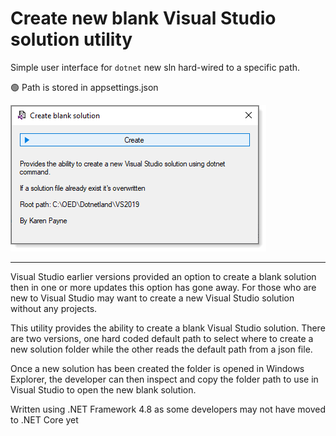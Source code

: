 # Create new blank Visual Studio solution utility

Simple user interface for `dotnet` new sln hard-wired to a specific path.

:green_circle: Path is stored in appsettings.json


![img](assets/screenshot.png)

---

Visual Studio earlier versions provided an option to create a blank solution then in one or more updates this option has gone away. For those who are new to Visual Studio may want to create a new Visual Studio solution without any projects. 

This utility provides the ability to create a blank Visual Studio solution. There are two versions, one hard coded default path to select where to create a new solution folder while the other reads the default path from a json file.

Once a new solution has been created the folder is opened in Windows Explorer, the developer can then inspect and copy the folder path to use in Visual Studio to open the new blank solution.

Written using  .NET Framework 4.8 as some developers may not have moved to .NET Core yet
